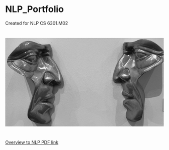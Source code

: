 # NLP_Portfolio
Created for NLP CS 6301.M02
#
![](https://github.com/jacobvillegas/NLP_Portfolio/blob/5b519bb4a0ea3e7cf88be617e74b1e6ac1cd4da1/IMG_0441.jpeg)
#
[Overview to NLP PDF link](https://github.com/jacobvillegas/NLP_Portfolio/raw/main/Introduction%20to%20Natural%20Language%20Processing.pdf)
